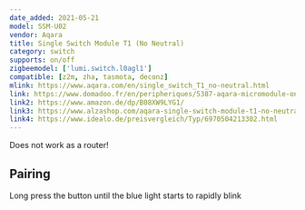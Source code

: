 ```yaml
---
date_added: 2021-05-21
model: SSM-U02
vendor: Aqara
title: Single Switch Module T1 (No Neutral)
category: switch 
supports: on/off
zigbeemodel: ['lumi.switch.l0agl1']
compatible: [z2m, zha, tasmota, deconz]
mlink: https://www.aqara.com/en/single_switch_T1_no-neutral.html
link: https://www.domadoo.fr/en/peripheriques/5387-aqara-micromodule-onoff-zigbee-30-1250w-sans-neutre-6970504213302.html
link2: https://www.amazon.de/dp/B08XW9LYG1/
link3: https://www.alzashop.com/aqara-single-switch-module-t1-no-neutral-d6258582.htm
link4: https://www.idealo.de/preisvergleich/Typ/6970504213302.html
---
```


Does not work as a router!

## Pairing
Long press the button until the blue light starts to rapidly blink
